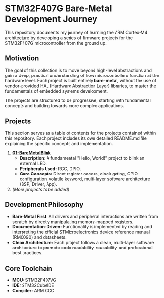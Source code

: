 # **STM32F407G Bare-Metal Development Journey**

This repository documents my journey of learning the ARM Cortex-M4 architecture by developing a series of firmware projects for the STM32F407G microcontroller from the ground up.

## **Motivation**

The goal of this collection is to move beyond high-level abstractions and gain a deep, practical understanding of how microcontrollers function at the hardware level. Each project is built entirely **bare-metal**, without the use of vendor-provided HAL (Hardware Abstraction Layer) libraries, to master the fundamentals of embedded systems development.

The projects are structured to be progressive, starting with fundamental concepts and building towards more complex applications.

## **Projects**

This section serves as a table of contents for the projects contained within this repository. Each project includes its own detailed README.md file explaining the specific concepts and implementation.

1. [**01-BareMetalBlink**](https://github.com/snapat/STM32F407G-Projects/tree/main/01-BareMetalBlink)  
   * **Description:** A fundamental "Hello, World\!" project to blink an external LED.  
   * **Peripherals Used:** RCC, GPIO.  
   * **Core Concepts:** Direct register access, clock gating, GPIO configuration, volatile keyword, multi-layer software architecture (BSP, Driver, App).  
2. *(More projects to be added)*

## **Development Philosophy**

* **Bare-Metal First:** All drivers and peripheral interactions are written from scratch by directly manipulating memory-mapped registers.  
* **Documentation-Driven:** Functionality is implemented by reading and interpreting the official STMicroelectronics device reference manual (RM0090) and datasheets.  
* **Clean Architecture:** Each project follows a clean, multi-layer software architecture to promote code readability, reusability, and professional best practices.

## **Core Toolchain**

* **MCU:** STM32F407VG  
* **IDE:** STM32CubeIDE  
* **Compiler:** ARM GCC
